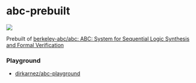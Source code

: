 abc-prebuilt
============
![](https://github.com/dirkarnez/abc-prebuilt/actions/workflows/build.yml/badge.svg)

Prebuilt of [berkeley-abc/abc: ABC: System for Sequential Logic Synthesis and Formal Verification](https://github.com/berkeley-abc/abc)

### Playground
- [dirkarnez/abc-playground](https://github.com/dirkarnez/abc-playground)